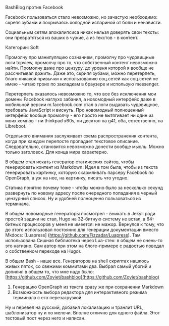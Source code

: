 BashBlog против Facebook 

Facebook пользоваться стало невозможно, но зачастую необходимо:  
скрепя зубами и покрываясь холодной испариной от боли и ненависти.  

Социальным сетям апокалипсиса никак нельзя доверять свои тексты:  
они превратяться из ваших в чужие, а из текстов - в контент.  
 
Категории: Soft

Промолчу про манипуляцию сознанием, промолчу про чудовищные логи tcpview, промолчу про то, что собственный контент невозможно найти. Промолчу даже про цензуру, до уровня которой я вообще не рассчитывал дожить. Даже это, скрипя зубами, можно перетерпеть, благо никакой привычки к использованию соц.сетей как соц.сетей не имею - читаю троих по закладкам в браузере и использую messenger. 

Перетерпеть оказалось невозможно то, что все без исключения мои домены Facebook наглухо забанил, а новомодный интерфейс даже в мобильной версии m.facebook.com стал в логи выдавать чудовищное, требовать JavaScript и виснуть. Про новомодный полноценный интерфейс вообще промолчу - его просто не вытягивает ни один из моих компов - ни thinkpad x60s, ни десктоп на g41, оба, естественно, на Libreboot. 

Отдельного внимания заслуживает схема распространения контента, когда при каждом перепосте пропадает текстовое описание. Следовательно, становится невозможно донести вообще мысль. Можно только заголовок. Для конца мира характерно.

В общем стал искать генератор статических сайтов, чтобы генерировать контент из Markdown. Идея в том была, чтобы из текста генерировать картинку, которую скармливать парсеру Facebook по OpenGraph, а уж на нее, на картинку, писать что угодно. 

Статика понятно почему тоже - чтобы можно было за несколько секунд развернуть по новому адресу после очередного попадания в черный цензурный список. Ну и удобней полноценно пользоваться из терминала.

В общем новомодные генераторы посмотрел - вникать в Jekyll ради простой задачи не стал, Hugo на 32-битную систему не встал, а 64-битных процессоров у меня не имеется: не мажор. Вернулся к тому, что до этого использовал постоянно для генерации документации вместо Mkdocs: [Luapress] (https://github.com/Fizzadar/Luapress). Там использована Сишная библиотека через Lua-стек: в общем не очень-то это нативно. Сам автор при этом на блоге-примере с радостью поведал о собственном переходе на Hugo).

В общем Bash - наше все. Генераторов на shell скриптах нашлось живых пяток, со свежими коммитами два. Выбрал самый убогий и допилил в общем то, что мне надо было: [https://github.com/Zoviet/bashblog](https://github.com/Zoviet/bashblog)

1. Генерацию OpenGraph из текста сразу же при сохранении Markdown
2. Возможность выбора редактора для интерактивного режима терминала с его перезагрузкой

Ну и перевел на русский, добавил локализацию и транлит URL, шаблонизатор ну и по мелочи. Вполне отлично для одного файла. Этот тестовый пост через него и написан. 
